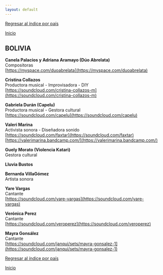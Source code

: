 ```yaml
---
layout: default
---
```


[Regresar al índice por país](./basededatos.html)  

[Inicio](./)  



## BOLIVIA  

__Canela Palacios y Adriana Aramayo (Dúo Abrelata)__  
Compositoras  
[https://myspace.com/duoabrelata](https://myspace.com/duoabrelata)  

__Cristina Collazos__  
Productora musical - Improvisadora - DIY  
[https://soundcloud.com/cristina-collazos-m](https://soundcloud.com/cristina-collazos-m)  

__Gabriela Durán (Capelu)__  
Productora musical - Gestora cultural  
[https://soundcloud.com/capelu](https://soundcloud.com/capelu)  

__Valeri Marina__  
Activista sonora - Diseñadora sonido  
[https://soundcloud.com/faxtar](https://soundcloud.com/faxtar)  
[https://valerimarina.bandcamp.com/](https://valerimarina.bandcamp.com/)  

__Guely Morato (Violencia Katari)__  
Gestora cultural  

__Lluvia Bustos__  

__Bernarda VillaGómez__  
Artista sonora  

__Yare Vargas__  
Cantante  
[https://soundcloud.com/yare-vargas](https://soundcloud.com/yare-vargas)  

__Verónica Perez__  
Cantante  
[https://soundcloud.com/veroperez](https://soundcloud.com/veroperez)  

__Mayra Gonsález__  
Cantante  
[https://soundcloud.com/janqui/sets/mayra-gonsalez-1](https://soundcloud.com/janqui/sets/mayra-gonsalez-1)  






[Regresar al índice por país](./basededatos.html)  

[Inicio](./)  

